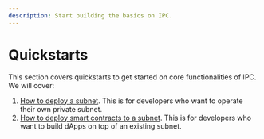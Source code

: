 ```yaml
---
description: Start building the basics on IPC.
---
```


# Quickstarts

This section covers quickstarts to get started on core functionalities of IPC. We will cover:

1. [How to deploy a subnet](deploy-a-subnet.md). This is for developers who want to operate their own private subnet.&#x20;
2. [How to deploy smart contracts to a subnet](deploy-smart-contract-to-mycelium.md). This is for developers who want to build dApps on top of an existing subnet.&#x20;
